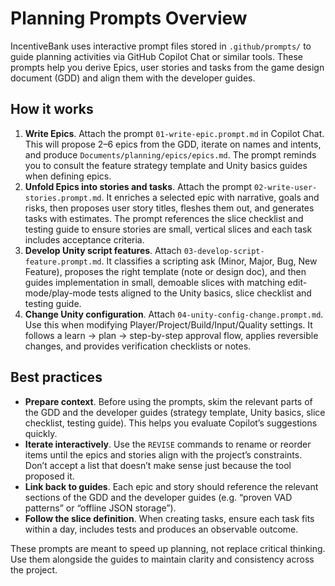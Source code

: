 # Planning Prompts Overview

IncentiveBank uses interactive prompt files stored in `.github/prompts/` to
guide planning activities via GitHub Copilot Chat or similar tools.  These
prompts help you derive Epics, user stories and tasks from the game design
document (GDD) and align them with the developer guides.

## How it works

1. **Write Epics**.  Attach the prompt `01-write-epic.prompt.md` in
   Copilot Chat.  This will propose 2–6 epics from the GDD, iterate on
   names and intents, and produce `Documents/planning/epics/epics.md`.  The
   prompt reminds you to consult the feature strategy template and Unity
   basics guides when defining epics.
2. **Unfold Epics into stories and tasks**.  Attach the prompt
   `02-write-user-stories.prompt.md`.  It enriches a selected epic with
   narrative, goals and risks, then proposes user story titles, fleshes
   them out, and generates tasks with estimates.  The prompt references
   the slice checklist and testing guide to ensure stories are small,
   vertical slices and each task includes acceptance criteria.
3. **Develop Unity script features**. Attach `03-develop-script-feature.prompt.md`.
  It classifies a scripting ask (Minor, Major, Bug, New Feature), proposes the
  right template (note or design doc), and then guides implementation in
  small, demoable slices with matching edit-mode/play-mode tests aligned to the
  Unity basics, slice checklist and testing guide.
4. **Change Unity configuration**. Attach `04-unity-config-change.prompt.md`.
  Use this when modifying Player/Project/Build/Input/Quality settings. It follows
  a learn → plan → step-by-step approval flow, applies reversible changes, and
  provides verification checklists or notes.

## Best practices

* **Prepare context**.  Before using the prompts, skim the relevant parts
  of the GDD and the developer guides (strategy template, Unity basics,
  slice checklist, testing guide).  This helps you evaluate Copilot’s
  suggestions quickly.
* **Iterate interactively**.  Use the `REVISE` commands to rename or
  reorder items until the epics and stories align with the project’s
  constraints.  Don’t accept a list that doesn’t make sense just because
  the tool proposed it.
* **Link back to guides**.  Each epic and story should reference the
  relevant sections of the GDD and the developer guides (e.g.
  “proven VAD patterns” or “offline JSON storage”).
* **Follow the slice definition**.  When creating tasks, ensure each task
  fits within a day, includes tests and produces an observable outcome.

These prompts are meant to speed up planning, not replace critical
thinking.  Use them alongside the guides to maintain clarity and
consistency across the project.
